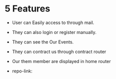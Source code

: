 # 5 Features


- User can Easily access to through mail.
- They can also login or register manually. 
- They can see the Our Events.
- They can contract us through contract  router
- Our them member are displayed in home router


- repo-link: 
